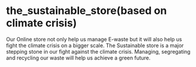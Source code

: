 # the_sustainable_store(based on climate crisis)
Our Online store not only help us manage E-waste but it will also help us fight the climate crisis on a bigger scale. 
The Sustainable store is a major stepping stone in our fight against the climate crisis. 
Managing, segregating and recycling our waste will help us achieve a green future.
